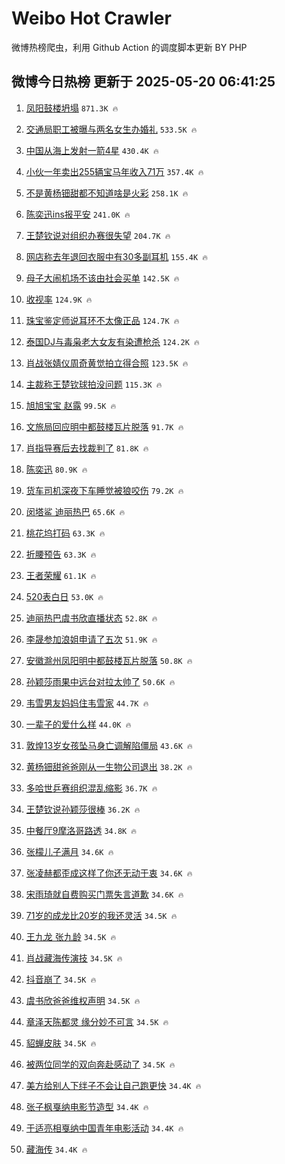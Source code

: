 # Weibo Hot Crawler 



微博热榜爬虫，利用 Github Action 的调度脚本更新 BY PHP 


## 微博今日热榜 更新于 2025-05-20 06:41:25 
1. [凤阳鼓楼坍塌](https://s.weibo.com/weibo?q=%E5%87%A4%E9%98%B3%E9%BC%93%E6%A5%BC%E5%9D%8D%E5%A1%8C&t=31&band_rank=1&Refer=top) `871.3K 🔥` 

1. [交通局职工被曝与两名女生办婚礼](https://s.weibo.com/weibo?q=%23%E4%BA%A4%E9%80%9A%E5%B1%80%E8%81%8C%E5%B7%A5%E8%A2%AB%E6%9B%9D%E4%B8%8E%E4%B8%A4%E5%90%8D%E5%A5%B3%E7%94%9F%E5%8A%9E%E5%A9%9A%E7%A4%BC%23&t=31&band_rank=2&Refer=top) `533.5K 🔥` 

1. [中国从海上发射一箭4星](https://s.weibo.com/weibo?q=%23%E4%B8%AD%E5%9B%BD%E4%BB%8E%E6%B5%B7%E4%B8%8A%E5%8F%91%E5%B0%84%E4%B8%80%E7%AE%AD4%E6%98%9F%23&t=31&band_rank=3&Refer=top) `430.4K 🔥` 

1. [小伙一年卖出255辆宝马年收入71万](https://s.weibo.com/weibo?q=%23%E5%B0%8F%E4%BC%99%E4%B8%80%E5%B9%B4%E5%8D%96%E5%87%BA255%E8%BE%86%E5%AE%9D%E9%A9%AC%E5%B9%B4%E6%94%B6%E5%85%A571%E4%B8%87%23&t=31&band_rank=4&Refer=top) `357.4K 🔥` 

1. [不是黄杨钿甜都不知道啥是火彩](https://s.weibo.com/weibo?q=%23%E4%B8%8D%E6%98%AF%E9%BB%84%E6%9D%A8%E9%92%BF%E7%94%9C%E9%83%BD%E4%B8%8D%E7%9F%A5%E9%81%93%E5%95%A5%E6%98%AF%E7%81%AB%E5%BD%A9%23&t=31&band_rank=5&Refer=top) `258.1K 🔥` 

1. [陈奕迅ins报平安](https://s.weibo.com/weibo?q=%23%E9%99%88%E5%A5%95%E8%BF%85ins%E6%8A%A5%E5%B9%B3%E5%AE%89%23&t=31&band_rank=6&Refer=top) `241.0K 🔥` 

1. [王楚钦说对组织办赛很失望](https://s.weibo.com/weibo?q=%23%E7%8E%8B%E6%A5%9A%E9%92%A6%E8%AF%B4%E5%AF%B9%E7%BB%84%E7%BB%87%E5%8A%9E%E8%B5%9B%E5%BE%88%E5%A4%B1%E6%9C%9B%23&t=31&band_rank=7&Refer=top) `204.7K 🔥` 

1. [网店称去年退回衣服中有30多副耳机](https://s.weibo.com/weibo?q=%23%E7%BD%91%E5%BA%97%E7%A7%B0%E5%8E%BB%E5%B9%B4%E9%80%80%E5%9B%9E%E8%A1%A3%E6%9C%8D%E4%B8%AD%E6%9C%8930%E5%A4%9A%E5%89%AF%E8%80%B3%E6%9C%BA%23&t=31&band_rank=8&Refer=top) `155.4K 🔥` 

1. [母子大闹机场不该由社会买单](https://s.weibo.com/weibo?q=%23%E6%AF%8D%E5%AD%90%E5%A4%A7%E9%97%B9%E6%9C%BA%E5%9C%BA%E4%B8%8D%E8%AF%A5%E7%94%B1%E7%A4%BE%E4%BC%9A%E4%B9%B0%E5%8D%95%23&t=31&band_rank=9&Refer=top) `142.5K 🔥` 

1. [收视率](https://s.weibo.com/weibo?q=%E6%94%B6%E8%A7%86%E7%8E%87&t=31&band_rank=10&Refer=top) `124.9K 🔥` 

1. [珠宝鉴定师说耳环不太像正品](https://s.weibo.com/weibo?q=%23%E7%8F%A0%E5%AE%9D%E9%89%B4%E5%AE%9A%E5%B8%88%E8%AF%B4%E8%80%B3%E7%8E%AF%E4%B8%8D%E5%A4%AA%E5%83%8F%E6%AD%A3%E5%93%81%23&t=31&band_rank=11&Refer=top) `124.7K 🔥` 

1. [泰国DJ与毒枭老大女友有染遭枪杀](https://s.weibo.com/weibo?q=%23%E6%B3%B0%E5%9B%BDDJ%E4%B8%8E%E6%AF%92%E6%9E%AD%E8%80%81%E5%A4%A7%E5%A5%B3%E5%8F%8B%E6%9C%89%E6%9F%93%E9%81%AD%E6%9E%AA%E6%9D%80%23&t=31&band_rank=12&Refer=top) `124.2K 🔥` 

1. [肖战张婧仪周奇黄觉拍立得合照](https://s.weibo.com/weibo?q=%23%E8%82%96%E6%88%98%E5%BC%A0%E5%A9%A7%E4%BB%AA%E5%91%A8%E5%A5%87%E9%BB%84%E8%A7%89%E6%8B%8D%E7%AB%8B%E5%BE%97%E5%90%88%E7%85%A7%23&t=31&band_rank=13&Refer=top) `123.5K 🔥` 

1. [主裁称王楚钦球拍没问题](https://s.weibo.com/weibo?q=%23%E4%B8%BB%E8%A3%81%E7%A7%B0%E7%8E%8B%E6%A5%9A%E9%92%A6%E7%90%83%E6%8B%8D%E6%B2%A1%E9%97%AE%E9%A2%98%23&t=31&band_rank=14&Refer=top) `115.3K 🔥` 

1. [旭旭宝宝 赵露](https://s.weibo.com/weibo?q=%E6%97%AD%E6%97%AD%E5%AE%9D%E5%AE%9D%20%E8%B5%B5%E9%9C%B2&t=31&band_rank=15&Refer=top) `99.5K 🔥` 

1. [文旅局回应明中都鼓楼瓦片脱落](https://s.weibo.com/weibo?q=%23%E6%96%87%E6%97%85%E5%B1%80%E5%9B%9E%E5%BA%94%E6%98%8E%E4%B8%AD%E9%83%BD%E9%BC%93%E6%A5%BC%E7%93%A6%E7%89%87%E8%84%B1%E8%90%BD%23&t=31&band_rank=16&Refer=top) `91.7K 🔥` 

1. [肖指导赛后去找裁判了](https://s.weibo.com/weibo?q=%23%E8%82%96%E6%8C%87%E5%AF%BC%E8%B5%9B%E5%90%8E%E5%8E%BB%E6%89%BE%E8%A3%81%E5%88%A4%E4%BA%86%23&t=31&band_rank=17&Refer=top) `81.8K 🔥` 

1. [陈奕迅](https://s.weibo.com/weibo?q=%E9%99%88%E5%A5%95%E8%BF%85&t=31&band_rank=18&Refer=top) `80.9K 🔥` 

1. [货车司机深夜下车睡觉被狼咬伤](https://s.weibo.com/weibo?q=%23%E8%B4%A7%E8%BD%A6%E5%8F%B8%E6%9C%BA%E6%B7%B1%E5%A4%9C%E4%B8%8B%E8%BD%A6%E7%9D%A1%E8%A7%89%E8%A2%AB%E7%8B%BC%E5%92%AC%E4%BC%A4%23&t=31&band_rank=19&Refer=top) `79.2K 🔥` 

1. [闵塔鲨 迪丽热巴](https://s.weibo.com/weibo?q=%E9%97%B5%E5%A1%94%E9%B2%A8%20%E8%BF%AA%E4%B8%BD%E7%83%AD%E5%B7%B4&t=31&band_rank=20&Refer=top) `65.6K 🔥` 

1. [桃花坞打码](https://s.weibo.com/weibo?q=%23%E6%A1%83%E8%8A%B1%E5%9D%9E%E6%89%93%E7%A0%81%23&t=31&band_rank=21&Refer=top) `63.3K 🔥` 

1. [折腰预告](https://s.weibo.com/weibo?q=%E6%8A%98%E8%85%B0%E9%A2%84%E5%91%8A&t=31&band_rank=22&Refer=top) `63.3K 🔥` 

1. [王者荣耀](https://s.weibo.com/weibo?q=%E7%8E%8B%E8%80%85%E8%8D%A3%E8%80%80&t=31&band_rank=23&Refer=top) `61.1K 🔥` 

1. [520表白日](https://s.weibo.com/weibo?q=520%E8%A1%A8%E7%99%BD%E6%97%A5&t=31&band_rank=24&Refer=top) `53.0K 🔥` 

1. [迪丽热巴虞书欣直播状态](https://s.weibo.com/weibo?q=%23%E8%BF%AA%E4%B8%BD%E7%83%AD%E5%B7%B4%E8%99%9E%E4%B9%A6%E6%AC%A3%E7%9B%B4%E6%92%AD%E7%8A%B6%E6%80%81%23&t=31&band_rank=25&Refer=top) `52.8K 🔥` 

1. [李晟参加浪姐申请了五次](https://s.weibo.com/weibo?q=%E6%9D%8E%E6%99%9F%E5%8F%82%E5%8A%A0%E6%B5%AA%E5%A7%90%E7%94%B3%E8%AF%B7%E4%BA%86%E4%BA%94%E6%AC%A1&t=31&band_rank=26&Refer=top) `51.9K 🔥` 

1. [安徽滁州凤阳明中都鼓楼瓦片脱落](https://s.weibo.com/weibo?q=%23%E5%AE%89%E5%BE%BD%E6%BB%81%E5%B7%9E%E5%87%A4%E9%98%B3%E6%98%8E%E4%B8%AD%E9%83%BD%E9%BC%93%E6%A5%BC%E7%93%A6%E7%89%87%E8%84%B1%E8%90%BD%23&t=31&band_rank=27&Refer=top) `50.8K 🔥` 

1. [孙颖莎雨果中远台对拉太帅了](https://s.weibo.com/weibo?q=%23%E5%AD%99%E9%A2%96%E8%8E%8E%E9%9B%A8%E6%9E%9C%E4%B8%AD%E8%BF%9C%E5%8F%B0%E5%AF%B9%E6%8B%89%E5%A4%AA%E5%B8%85%E4%BA%86%23&t=31&band_rank=28&Refer=top) `50.6K 🔥` 

1. [韦雪男友妈妈住韦雪家](https://s.weibo.com/weibo?q=%23%E9%9F%A6%E9%9B%AA%E7%94%B7%E5%8F%8B%E5%A6%88%E5%A6%88%E4%BD%8F%E9%9F%A6%E9%9B%AA%E5%AE%B6%23&t=31&band_rank=29&Refer=top) `44.7K 🔥` 

1. [一辈子的爱什么样](https://s.weibo.com/weibo?q=%23%E4%B8%80%E8%BE%88%E5%AD%90%E7%9A%84%E7%88%B1%E4%BB%80%E4%B9%88%E6%A0%B7%23&t=31&band_rank=30&Refer=top) `44.0K 🔥` 

1. [敦煌13岁女孩坠马身亡调解陷僵局](https://s.weibo.com/weibo?q=%23%E6%95%A6%E7%85%8C13%E5%B2%81%E5%A5%B3%E5%AD%A9%E5%9D%A0%E9%A9%AC%E8%BA%AB%E4%BA%A1%E8%B0%83%E8%A7%A3%E9%99%B7%E5%83%B5%E5%B1%80%23&t=31&band_rank=31&Refer=top) `43.6K 🔥` 

1. [黄杨钿甜爸爸刚从一生物公司退出](https://s.weibo.com/weibo?q=%23%E9%BB%84%E6%9D%A8%E9%92%BF%E7%94%9C%E7%88%B8%E7%88%B8%E5%88%9A%E4%BB%8E%E4%B8%80%E7%94%9F%E7%89%A9%E5%85%AC%E5%8F%B8%E9%80%80%E5%87%BA%23&t=31&band_rank=32&Refer=top) `38.2K 🔥` 

1. [多哈世乒赛组织混乱缩影](https://s.weibo.com/weibo?q=%23%E5%A4%9A%E5%93%88%E4%B8%96%E4%B9%92%E8%B5%9B%E7%BB%84%E7%BB%87%E6%B7%B7%E4%B9%B1%E7%BC%A9%E5%BD%B1%23&t=31&band_rank=33&Refer=top) `36.7K 🔥` 

1. [王楚钦说孙颖莎很棒](https://s.weibo.com/weibo?q=%E7%8E%8B%E6%A5%9A%E9%92%A6%E8%AF%B4%E5%AD%99%E9%A2%96%E8%8E%8E%E5%BE%88%E6%A3%92&t=31&band_rank=34&Refer=top) `36.2K 🔥` 

1. [中餐厅9摩洛哥路透](https://s.weibo.com/weibo?q=%E4%B8%AD%E9%A4%90%E5%8E%859%E6%91%A9%E6%B4%9B%E5%93%A5%E8%B7%AF%E9%80%8F&t=31&band_rank=35&Refer=top) `34.8K 🔥` 

1. [张檬儿子满月](https://s.weibo.com/weibo?q=%23%E5%BC%A0%E6%AA%AC%E5%84%BF%E5%AD%90%E6%BB%A1%E6%9C%88%23&t=31&band_rank=36&Refer=top) `34.6K 🔥` 

1. [张凌赫都歪成这样了你还无动于衷](https://s.weibo.com/weibo?q=%E5%BC%A0%E5%87%8C%E8%B5%AB%E9%83%BD%E6%AD%AA%E6%88%90%E8%BF%99%E6%A0%B7%E4%BA%86%E4%BD%A0%E8%BF%98%E6%97%A0%E5%8A%A8%E4%BA%8E%E8%A1%B7&t=31&band_rank=37&Refer=top) `34.6K 🔥` 

1. [宋雨琦就自费购买门票失言道歉](https://s.weibo.com/weibo?q=%23%E5%AE%8B%E9%9B%A8%E7%90%A6%E5%B0%B1%E8%87%AA%E8%B4%B9%E8%B4%AD%E4%B9%B0%E9%97%A8%E7%A5%A8%E5%A4%B1%E8%A8%80%E9%81%93%E6%AD%89%23&t=31&band_rank=38&Refer=top) `34.6K 🔥` 

1. [71岁的成龙比20岁的我还灵活](https://s.weibo.com/weibo?q=71%E5%B2%81%E7%9A%84%E6%88%90%E9%BE%99%E6%AF%9420%E5%B2%81%E7%9A%84%E6%88%91%E8%BF%98%E7%81%B5%E6%B4%BB&t=31&band_rank=39&Refer=top) `34.5K 🔥` 

1. [王九龙 张九龄](https://s.weibo.com/weibo?q=%E7%8E%8B%E4%B9%9D%E9%BE%99%20%E5%BC%A0%E4%B9%9D%E9%BE%84&t=31&band_rank=40&Refer=top) `34.5K 🔥` 

1. [肖战藏海传演技](https://s.weibo.com/weibo?q=%E8%82%96%E6%88%98%E8%97%8F%E6%B5%B7%E4%BC%A0%E6%BC%94%E6%8A%80&t=31&band_rank=41&Refer=top) `34.5K 🔥` 

1. [抖音崩了](https://s.weibo.com/weibo?q=%E6%8A%96%E9%9F%B3%E5%B4%A9%E4%BA%86&t=31&band_rank=42&Refer=top) `34.5K 🔥` 

1. [虞书欣爸爸维权声明](https://s.weibo.com/weibo?q=%23%E8%99%9E%E4%B9%A6%E6%AC%A3%E7%88%B8%E7%88%B8%E7%BB%B4%E6%9D%83%E5%A3%B0%E6%98%8E%23&t=31&band_rank=43&Refer=top) `34.5K 🔥` 

1. [章泽天陈都灵 缘分妙不可言](https://s.weibo.com/weibo?q=%E7%AB%A0%E6%B3%BD%E5%A4%A9%E9%99%88%E9%83%BD%E7%81%B5%20%E7%BC%98%E5%88%86%E5%A6%99%E4%B8%8D%E5%8F%AF%E8%A8%80&t=31&band_rank=44&Refer=top) `34.5K 🔥` 

1. [貂蝉皮肤](https://s.weibo.com/weibo?q=%E8%B2%82%E8%9D%89%E7%9A%AE%E8%82%A4&t=31&band_rank=45&Refer=top) `34.5K 🔥` 

1. [被两位同学的双向奔赴感动了](https://s.weibo.com/weibo?q=%23%E8%A2%AB%E4%B8%A4%E4%BD%8D%E5%90%8C%E5%AD%A6%E7%9A%84%E5%8F%8C%E5%90%91%E5%A5%94%E8%B5%B4%E6%84%9F%E5%8A%A8%E4%BA%86%23&t=31&band_rank=46&Refer=top) `34.5K 🔥` 

1. [美方给别人下绊子不会让自己跑更快](https://s.weibo.com/weibo?q=%23%E7%BE%8E%E6%96%B9%E7%BB%99%E5%88%AB%E4%BA%BA%E4%B8%8B%E7%BB%8A%E5%AD%90%E4%B8%8D%E4%BC%9A%E8%AE%A9%E8%87%AA%E5%B7%B1%E8%B7%91%E6%9B%B4%E5%BF%AB%23&t=31&band_rank=47&Refer=top) `34.4K 🔥` 

1. [张子枫戛纳电影节造型](https://s.weibo.com/weibo?q=%23%E5%BC%A0%E5%AD%90%E6%9E%AB%E6%88%9B%E7%BA%B3%E7%94%B5%E5%BD%B1%E8%8A%82%E9%80%A0%E5%9E%8B%23&t=31&band_rank=48&Refer=top) `34.4K 🔥` 

1. [于适亮相戛纳中国青年电影活动](https://s.weibo.com/weibo?q=%23%E4%BA%8E%E9%80%82%E4%BA%AE%E7%9B%B8%E6%88%9B%E7%BA%B3%E4%B8%AD%E5%9B%BD%E9%9D%92%E5%B9%B4%E7%94%B5%E5%BD%B1%E6%B4%BB%E5%8A%A8%23&t=31&band_rank=49&Refer=top) `34.4K 🔥` 

1. [藏海传](https://s.weibo.com/weibo?q=%E8%97%8F%E6%B5%B7%E4%BC%A0&t=31&band_rank=50&Refer=top) `34.4K 🔥` 

